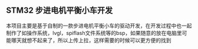## STM32 步进电机平衡小车开发

本项目主要是基于自制的一款步进电机平衡小车的驱动开发，在开发过程中也一起制作了如操作系统，lvgl，spiflash文件系统等的bsp，如果随意的放在电脑里可能哪天就想不起来了，所以上传上拉，这样需要的时候可以更方便的找到